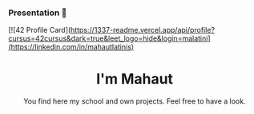 ### Presentation 👋

[![42 Profile Card](https://1337-readme.vercel.app/api/profile?cursus=42cursus&dark=true&leet_logo=hide&login=malatini](https://linkedin.com/in/mahautlatinis)

<h1 align="center">I'm Mahaut</h1>
<p align="center"> You find here my school and own projects. Feel free to have a look.</p>
<!--
**malatini42/malatini42** is a ✨ _special_ ✨ repository because its `README.md` (this file) appears on your GitHub profile.

Here are some ideas to get you started:

- 🔭 I’m currently working on ...
- 🌱 I’m currently learning ...
- 👯 I’m looking to collaborate on ...
- 🤔 I’m looking for help with ...
- 💬 Ask me about ...
- 📫 How to reach me: ...
- 😄 Pronouns: ...
- ⚡ Fun fact: ...
-->
